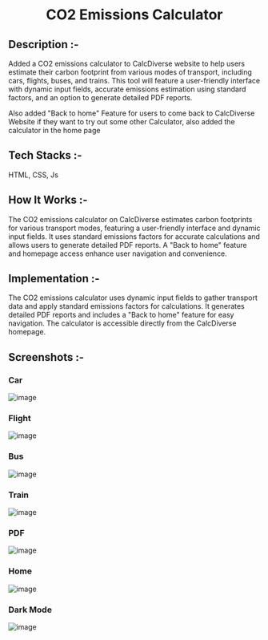 # <p align="center">CO2 Emissions Calculator</p>

## Description :-

Added a CO2 emissions calculator to CalcDiverse website to help users estimate their carbon footprint from various modes of transport, including cars, flights, buses, and trains. This tool will feature a user-friendly interface with dynamic input fields, accurate emissions estimation using standard factors, and an option to generate detailed PDF reports.

Also added "Back to home" Feature for users to come back to CalcDiverse Website if they want to try out some other Calculator, also added the calculator in the home page

## Tech Stacks :-

HTML, CSS, Js

## How It Works :-

The CO2 emissions calculator on CalcDiverse estimates carbon footprints for various transport modes, featuring a user-friendly interface and dynamic input fields. It uses standard emissions factors for accurate calculations and allows users to generate detailed PDF reports. A "Back to home" feature and homepage access enhance user navigation and convenience.

## Implementation :-

The CO2 emissions calculator uses dynamic input fields to gather transport data and apply standard emissions factors for calculations. It generates detailed PDF reports and includes a "Back to home" feature for easy navigation. The calculator is accessible directly from the CalcDiverse homepage.

## Screenshots :-

### Car 
![image](https://github.com/Rakesh9100/CalcDiverse/assets/66522620/8aeec4dd-a44e-487a-bf00-6d008669fd17)

### Flight 
![image](https://github.com/Rakesh9100/CalcDiverse/assets/66522620/b00e51a9-87b4-4855-b766-21b8f60ea9a4)

### Bus
![image](https://github.com/Rakesh9100/CalcDiverse/assets/66522620/71cd5e7d-a0c2-4338-8c58-db1ff17d2572)

### Train 
![image](https://github.com/Rakesh9100/CalcDiverse/assets/66522620/581b051a-8289-47fd-b578-06bb66650ed0)

### PDF
![image](https://github.com/Rakesh9100/CalcDiverse/assets/66522620/05b48da9-bf0a-4d09-be38-a292368c9a49)

### Home
![image](https://github.com/Rakesh9100/CalcDiverse/assets/66522620/b6ff09bd-2056-4caf-8962-a879279eff17)

### Dark Mode
![image](https://github.com/Rakesh9100/CalcDiverse/assets/66522620/ee489a3d-5fbf-4be7-b8ab-7d223a767ef0)
